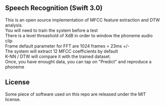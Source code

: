 ## Speech Recognition (Swift 3.0)
This is an open source implementation of MFCC feature extraction and DTW analysis. <br />
You will need to train the system before a test <br />
There is a level threashold of XdB in order to window the phoneme audio clip <br />
Frame default parameter for FFT are 1024 frames = 23ms +/- <br />
The system will extract 12 MFCC coefficients by default <br />
K-NN / DTW will compare it with the trained dataset. <br />
Once, you have enought data, you can tap on "Predict" and reproduce a phoneme <br />
## License
Some piece of software used on this repo are released under the MIT license. <br />
